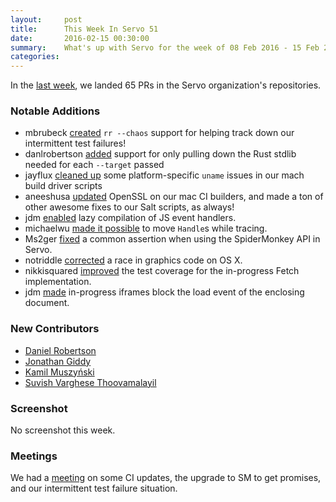 ```yaml
---
layout:     post
title:      This Week In Servo 51
date:       2016-02-15 00:30:00
summary:    What's up with Servo for the week of 08 Feb 2016 - 15 Feb 2016
categories:
---
```


In the [last week](https://github.com/pulls?page=1&q=is%3Apr+is%3Amerged+closed%3A2016-02-08..2016-02-15+user%3Aservo), we landed 65 PRs in the Servo organization's repositories.

### Notable Additions

- mbrubeck [created](https://github.com/servo/servo/pull/9607) `rr --chaos` support for helping track down our intermittent test failures!
- danlrobertson [added](https://github.com/servo/servo/pull/9611) support for only pulling down the Rust stdlib needed for each `--target` passed
- jayflux [cleaned up](https://github.com/servo/servo/pull/9624) some platform-specific `uname` issues in our mach build driver scripts
- aneeshusa [updated](https://github.com/servo/saltfs/pull/218) OpenSSL on our mac CI builders, and made a ton of other awesome fixes to our Salt scripts, as always!
- jdm [enabled](https://github.com/servo/servo/pull/8491) lazy compilation of JS event handlers.
- michaelwu [made it possible](https://github.com/servo/html5ever/pull/193) to move `Handle`s while tracing.
- Ms2ger [fixed](https://github.com/servo/servo/pull/9584) a common assertion when using the SpiderMonkey API in Servo.
- notriddle [corrected](https://github.com/servo/rust-layers/pull/228) a race in graphics code on OS X.
- nikkisquared [improved](https://github.com/servo/servo/pull/9525) the test coverage for the in-progress Fetch implementation.
- jdm [made](https://github.com/servo/servo/pull/6677) in-progress iframes block the load event of the enclosing document.

### New Contributors

 - [Daniel Robertson](https://github.com/danlrobertson)
 - [Jonathan Giddy](https://github.com/jongiddy)
 - [Kamil Muszyński](https://github.com/kmuszyn)
 - [Suvish Varghese Thoovamalayil](https://github.com/vishy1618)

### Screenshot

No screenshot this week.

### Meetings

We had a [meeting](https://github.com/servo/servo/wiki/Meeting-2016-02-08) on some CI updates, the upgrade to SM to get promises, and our intermittent test failure situation.
